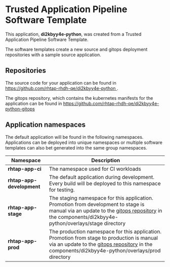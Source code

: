 # Trusted Application Pipeline Software Template

This application, **di2kbyy4e-python**, was created from a Trusted Application Pipeline Software Template.

The software templates create a new source and gitops deployment repositories with a sample source application. 

## Repositories

The source code for your application can be found in [https://github.com/rhtap-rhdh-qe/di2kbyy4e-python ](https://github.com/rhtap-rhdh-qe/di2kbyy4e-python ).
 
The gitops repository, which contains the kubernetes manifests for the application can be found in 
[https://github.com/rhtap-rhdh-qe/di2kbyy4e-python-gitops ](https://github.com/rhtap-rhdh-qe/di2kbyy4e-python-gitops ) 

## Application namespaces 

The default application will be found in the following namespaces. Applications can be deployed into unique namespaces or multiple software templates can also bet generated into the same group namespaces.  

|  Namespace   |  Description   |  
| -------- | -------- |
| **rhtap-app-ci** | The namespace used for CI workloads |
| **rhtap-app-development** | The default application during development. Every build will be deployed to this namespace for testing. |
| **rhtap-app-stage** | The staging namespace for this application. Promotion from development to stage is manual via an update to the [gitops repository](https://github.com/rhtap-rhdh-qe/di2kbyy4e-python-gitops ) in the components/di2kbyy4e-python/overlays/stage directory |
| **rhtap-app-prod** | The production namespace for this application. Promotion from stage to production is manual via an update to the [gitops repository](https://github.com/rhtap-rhdh-qe/di2kbyy4e-python-gitops ) in the components/di2kbyy4e-python/overlays/prod directory |